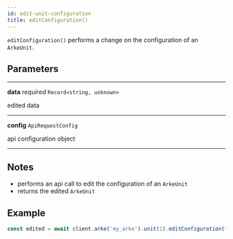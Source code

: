 ```yaml
---
id: edit-unit-configuration
title: editConfiguration()
---
```


`editConfiguration()` performs a change on the configuration of an `ArkeUnit`.


## Parameters

---
**data** *required* `Record<string, unknown>`

edited data

---
**config** `ApiRequestConfig`

api configuration object

---


## Notes

* performs an api call to edit the configuration of an `ArkeUnit` 
* returns the edited `ArkeUnit`

## Example

```js
const edited = await client.arke('my_arke').unit(1).editConfiguration({ name: 'New Name' })
```

